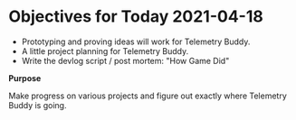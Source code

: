 # Objectives for Today 2021-04-18

- Prototyping and proving ideas will work for Telemetry Buddy.
- A little project planning for Telemetry Buddy.
- Write the devlog script / post mortem: "How Game Did"

**Purpose**

Make progress on various projects and figure out exactly where Telemetry Buddy is going.
